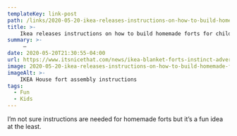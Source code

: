 ```yaml
---
templateKey: link-post
path: /links/2020-05-20-ikea-releases-instructions-on-how-to-build-homemade-forts-for-children
title: >-
    Ikea releases instructions on how to build homemade forts for children
summary: >-
     — 
date: 2020-05-20T21:30:55-04:00
url: https://www.itsnicethat.com/news/ikea-blanket-forts-instinct-advertising-190520
image: 2020-05-20-ikea-releases-instructions-on-how-to-build-homemade-forts-for-children.jpeg
imageAlt: >-
    IKEA House fort assembly instructions
tags:
  - Fun
  - Kids
---
```

I’m not sure instructions are needed for homemade forts but it’s a fun idea at the least.